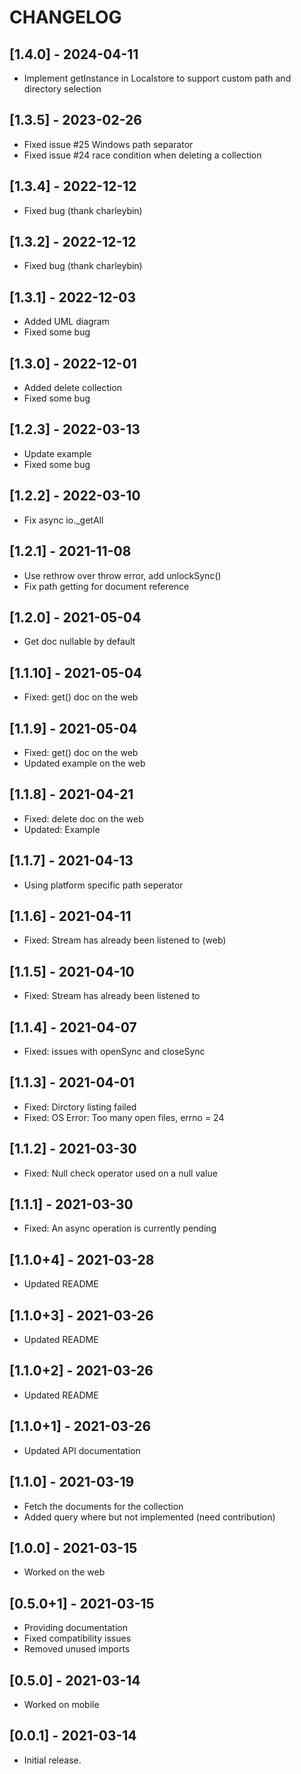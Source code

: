 # CHANGELOG

## [1.4.0] - 2024-04-11

* Implement getInstance in Localstore to support custom path and directory selection

## [1.3.5] - 2023-02-26

* Fixed issue #25 Windows path separator
* Fixed issue #24 race condition when deleting a collection 

## [1.3.4] - 2022-12-12

* Fixed bug (thank charleybin)

## [1.3.2] - 2022-12-12

* Fixed bug (thank charleybin)

## [1.3.1] - 2022-12-03

* Added UML diagram
* Fixed some bug

## [1.3.0] - 2022-12-01

* Added delete collection
* Fixed some bug

## [1.2.3] - 2022-03-13

* Update example
* Fixed some bug

## [1.2.2] - 2022-03-10

* Fix async io._getAll

## [1.2.1] - 2021-11-08

* Use rethrow over throw error, add unlockSync()
* Fix path getting for document reference

## [1.2.0] - 2021-05-04

* Get doc nullable by default

## [1.1.10] - 2021-05-04

* Fixed: get() doc on the web

## [1.1.9] - 2021-05-04

* Fixed: get() doc on the web
* Updated example on the web

## [1.1.8] - 2021-04-21

* Fixed: delete doc on the web
* Updated: Example

## [1.1.7] - 2021-04-13

* Using platform specific path seperator

## [1.1.6] - 2021-04-11

* Fixed: Stream has already been listened to (web)

## [1.1.5] - 2021-04-10

* Fixed: Stream has already been listened to

## [1.1.4] - 2021-04-07

* Fixed: issues with openSync and closeSync

## [1.1.3] - 2021-04-01

* Fixed: Dirctory listing failed
* Fixed: OS Error: Too many open files, errno = 24

## [1.1.2] - 2021-03-30

* Fixed: Null check operator used on a null value

## [1.1.1] - 2021-03-30

* Fixed: An async operation is currently pending

## [1.1.0+4] - 2021-03-28

* Updated README

## [1.1.0+3] - 2021-03-26

* Updated README

## [1.1.0+2] - 2021-03-26

* Updated README

## [1.1.0+1] - 2021-03-26

* Updated API documentation

## [1.1.0] - 2021-03-19

* Fetch the documents for the collection
* Added query where but not implemented (need contribution)

## [1.0.0] - 2021-03-15

* Worked on the web

## [0.5.0+1] - 2021-03-15

* Providing documentation
* Fixed compatibility issues
* Removed unused imports

## [0.5.0] - 2021-03-14

* Worked on mobile

## [0.0.1] - 2021-03-14

* Initial release.

